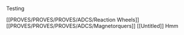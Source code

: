 Testing

[[PROVES/PROVES/PROVES/ADCS/Reaction Wheels]]
[[PROVES/PROVES/PROVES/ADCS/Magnetorquers]]
[[Untitled]]
Hmm
